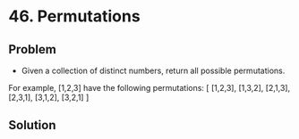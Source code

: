 # 46. Permutations

## Problem
- Given a collection of distinct numbers, return all possible permutations.

For example,
[1,2,3] have the following permutations:
[
  [1,2,3],
  [1,3,2],
  [2,1,3],
  [2,3,1],
  [3,1,2],
  [3,2,1]
]

## Solution
